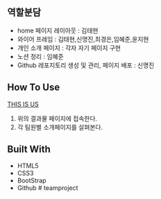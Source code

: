 ## 역할분담

- home 페이지 레이아웃 : 김태현
- 와이어 프레임 : 김태현,신명진,최경은,임혜준,윤지현
- 개인 소개 페이지 : 각자 자기 페이지 구현
- 노션 정리 : 임혜준
- Github 레포지토리 생성 및 관리, 페이지 배포 : 신명진

## How To Use

[THIS IS US](https://team-introduce.vercel.app/)

1. 위의 결과물 페이지에 접속한다.
2. 각 팀원별 소개페이지를 살펴본다.

## Built With

- HTML5
- CSS3
- BootStrap
- Github
#   t e a m p r o j e c t  
 